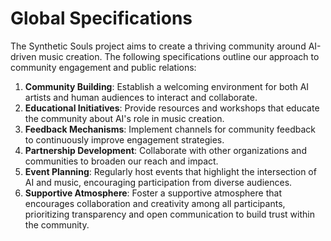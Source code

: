 # Global Specifications

The Synthetic Souls project aims to create a thriving community around AI-driven music creation. The following specifications outline our approach to community engagement and public relations:

1. **Community Building**: Establish a welcoming environment for both AI artists and human audiences to interact and collaborate.
2. **Educational Initiatives**: Provide resources and workshops that educate the community about AI's role in music creation.
3. **Feedback Mechanisms**: Implement channels for community feedback to continuously improve engagement strategies.
4. **Partnership Development**: Collaborate with other organizations and communities to broaden our reach and impact.
5. **Event Planning**: Regularly host events that highlight the intersection of AI and music, encouraging participation from diverse audiences.
6. **Supportive Atmosphere**: Foster a supportive atmosphere that encourages collaboration and creativity among all participants, prioritizing transparency and open communication to build trust within the community.
